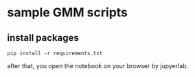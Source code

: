 # sample GMM scripts

## install packages

```shell
pip install -r requirements.txt
```

after that, you open the notebook on your browser by jupyerlab.
